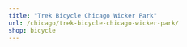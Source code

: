 ```yaml
---
title: "Trek Bicycle Chicago Wicker Park"
url: /chicago/trek-bicycle-chicago-wicker-park/
shop: bicycle
---
```

